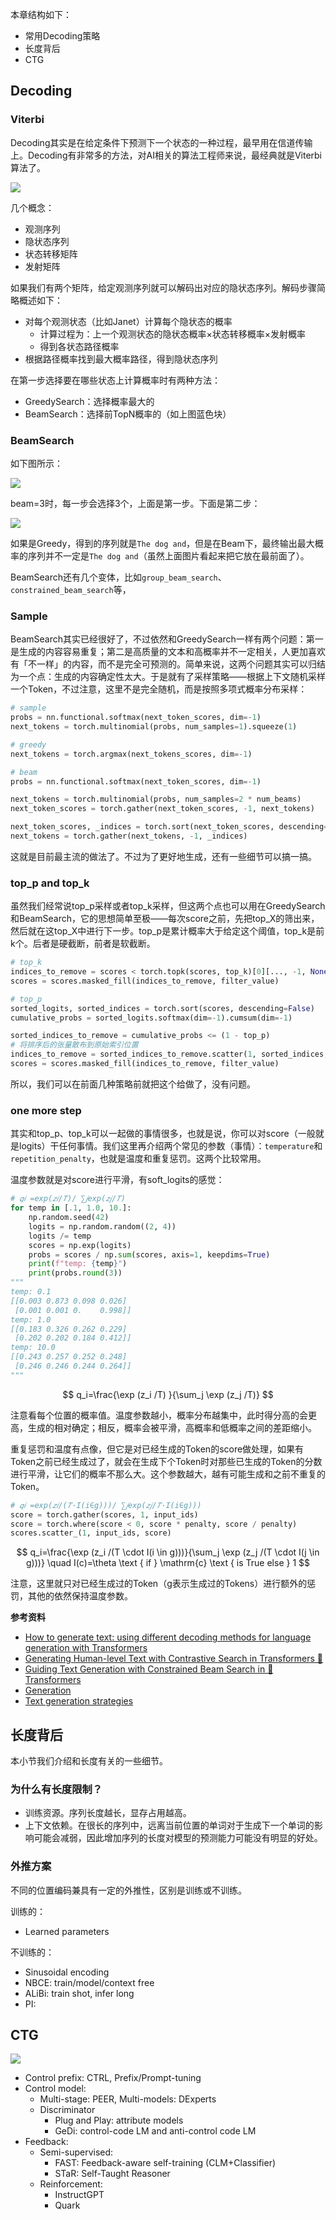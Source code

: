 本章结构如下：

- 常用Decoding策略
- 长度背后
- CTG

## Decoding

### Viterbi

Decoding其实是在给定条件下预测下一个状态的一种过程，最早用在信道传输上。Decoding有非常多的方法，对AI相关的算法工程师来说，最经典就是Viterbi算法了。

![](http://qnimg.lovevivian.cn/slp-ch8-5.jpeg)

几个概念：

- 观测序列
- 隐状态序列
- 状态转移矩阵
- 发射矩阵

如果我们有两个矩阵，给定观测序列就可以解码出对应的隐状态序列。解码步骤简略概述如下：

- 对每个观测状态（比如Janet）计算每个隐状态的概率
    - 计算过程为：上一个观测状态的隐状态概率×状态转移概率×发射概率
    - 得到各状态路径概率
- 根据路径概率找到最大概率路径，得到隐状态序列

在第一步选择要在哪些状态上计算概率时有两种方法：

- GreedySearch：选择概率最大的
- BeamSearch：选择前TopN概率的（如上图蓝色块）

### BeamSearch

如下图所示：

![](imgs/ch7-beam_1.jpeg)

beam=3时，每一步会选择3个，上面是第一步。下面是第二步：

![](imgs/ch7-beam_2.jpeg)

如果是Greedy，得到的序列就是`The dog and`，但是在Beam下，最终输出最大概率的序列并不一定是`The dog and`（虽然上面图片看起来把它放在最前面了）。

BeamSearch还有几个变体，比如`group_beam_search`、`constrained_beam_search`等，

### Sample

BeamSearch其实已经很好了，不过依然和GreedySearch一样有两个问题：第一是生成的内容容易重复；第二是高质量的文本和高概率并不一定相关，人更加喜欢有「不一样」的内容，而不是完全可预测的。简单来说，这两个问题其实可以归结为一个点：生成的内容确定性太大。于是就有了采样策略——根据上下文随机采样一个Token，不过注意，这里不是完全随机，而是按照多项式概率分布采样：

```python
# sample
probs = nn.functional.softmax(next_token_scores, dim=-1)
next_tokens = torch.multinomial(probs, num_samples=1).squeeze(1)

# greedy
next_tokens = torch.argmax(next_tokens_scores, dim=-1)

# beam
probs = nn.functional.softmax(next_token_scores, dim=-1)

next_tokens = torch.multinomial(probs, num_samples=2 * num_beams)
next_token_scores = torch.gather(next_token_scores, -1, next_tokens)

next_token_scores, _indices = torch.sort(next_token_scores, descending=True, dim=1)
next_tokens = torch.gather(next_tokens, -1, _indices)
```

这就是目前最主流的做法了。不过为了更好地生成，还有一些细节可以搞一搞。

### top_p and top_k

虽然我们经常说top_p采样或者top_k采样，但这两个点也可以用在GreedySearch和BeamSearch，它的思想简单至极——每次score之前，先把top_X的筛出来，然后就在这top_X中进行下一步。top_p是累计概率大于给定这个阈值，top_k是前k个。后者是硬截断，前者是软截断。

```python
# top_k
indices_to_remove = scores < torch.topk(scores, top_k)[0][..., -1, None]
scores = scores.masked_fill(indices_to_remove, filter_value)

# top_p
sorted_logits, sorted_indices = torch.sort(scores, descending=False)
cumulative_probs = sorted_logits.softmax(dim=-1).cumsum(dim=-1)

sorted_indices_to_remove = cumulative_probs <= (1 - top_p)
# 将排序后的张量散布到原始索引位置
indices_to_remove = sorted_indices_to_remove.scatter(1, sorted_indices, sorted_indices_to_remove)
scores = scores.masked_fill(indices_to_remove, filter_value)
```

所以，我们可以在前面几种策略前就把这个给做了，没有问题。

### one more step

其实和top_p、top_k可以一起做的事情很多，也就是说，你可以对score（一般就是logits）干任何事情。我们这里再介绍两个常见的参数（事情）：`temperature`和`repetition_penalty`，也就是温度和重复惩罚。这两个比较常用。

温度参数就是对score进行平滑，有soft_logits的感觉：

```python
# 𝑞𝑖 =exp(𝑧𝑖/𝑇)/ ∑𝑗exp(𝑧𝑗/𝑇)
for temp in [.1, 1.0, 10.]:
    np.random.seed(42)
    logits = np.random.random((2, 4))
    logits /= temp
    scores = np.exp(logits)
    probs = scores / np.sum(scores, axis=1, keepdims=True)
    print(f"temp: {temp}")
    print(probs.round(3))
"""
temp: 0.1
[[0.003 0.873 0.098 0.026]
 [0.001 0.001 0.    0.998]]
temp: 1.0
[[0.183 0.326 0.262 0.229]
 [0.202 0.202 0.184 0.412]]
temp: 10.0
[[0.243 0.257 0.252 0.248]
 [0.246 0.246 0.244 0.264]]
"""
```

$$
q_i=\frac{\exp (z_i /T) }{\sum_j \exp (z_j /T)}
$$

注意看每个位置的概率值。温度参数越小，概率分布越集中，此时得分高的会更高，生成的相对确定；相反，概率会被平滑，高概率和低概率之间的差距缩小。

重复惩罚和温度有点像，但它是对已经生成的Token的score做处理，如果有Token之前已经生成过了，就会在生成下个Token时对那些已生成的Token的分数进行平滑，让它们的概率不那么大。这个参数越大，越有可能生成和之前不重复的Token。

```python
# 𝑞𝑖 =exp(𝑧𝑖/(𝑇·I(i∈g)))/ ∑𝑗exp(𝑧𝑗/𝑇·I(i∈g)))
score = torch.gather(scores, 1, input_ids)
score = torch.where(score < 0, score * penalty, score / penalty)
scores.scatter_(1, input_ids, score)
```

$$
q_i=\frac{\exp (z_i /(T \cdot I(i \in g)))}{\sum_j \exp (z_j /(T \cdot I(j \in g)))} \quad I(c)=\theta \text { if } \mathrm{c} \text { is True else } 1
$$

注意，这里就只对已经生成过的Token（g表示生成过的Tokens）进行额外的惩罚，其他的依然保持温度参数。

**参考资料**

- [How to generate text: using different decoding methods for language generation with Transformers](https://huggingface.co/blog/how-to-generate)
- [Generating Human-level Text with Contrastive Search in Transformers 🤗](https://huggingface.co/blog/introducing-csearch)
- [Guiding Text Generation with Constrained Beam Search in 🤗 Transformers](https://huggingface.co/blog/constrained-beam-search)
- [Generation](https://huggingface.co/docs/transformers/v4.30.0/en/main_classes/text_generation#transformers.GenerationMixin.group_beam_search)
- [Text generation strategies](https://huggingface.co/docs/transformers/v4.30.0/en/generation_strategies#decoding-strategies)

## 长度背后

本小节我们介绍和长度有关的一些细节。

### 为什么有长度限制？

- 训练资源。序列长度越长，显存占用越高。
- 上下文依赖。在很长的序列中，远离当前位置的单词对于生成下一个单词的影响可能会减弱，因此增加序列的长度对模型的预测能力可能没有明显的好处。

### 外推方案

不同的位置编码兼具有一定的外推性，区别是训练或不训练。

训练的：

- Learned parameters

不训练的：

- Sinusoidal encoding
- NBCE: train/model/context free
- ALiBi: train shot, infer long
- PI: 





## CTG

![](imgs/ch7-ctg.png)

- Control prefix: CTRL, Prefix/Prompt-tuning
- Control model: 
    - Multi-stage: PEER, Multi-models: DExperts
    - Discriminator
        - Plug and Play: attribute models
        - GeDi: control-code LM and anti-control code LM
- Feedback:
    - Semi-supervised:
        - FAST: Feedback-aware self-training (CLM+Classifier)
        - STaR: Self-Taught Reasoner
    - Reinforcement: 
        - InstructGPT
        - Quark


